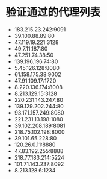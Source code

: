 # 验证通过的代理列表

 - 183.215.23.242:9091
 - 39.100.88.89:80
 - 47.119.19.221:3128
 - 49.7.11.187:80
 - 47.251.74.38:50
 - 139.196.196.74:80
 - 5.45.126.128:8080
 - 61.158.175.38:9002
 - 47.91.109.17:1720
 - 8.220.136.174:8008
 - 8.213.129.15:3128
 - 220.231.143.247:80
 - 139.129.202.244:80
 - 93.171.157.249:8080
 - 221.231.13.198:1080
 - 39.102.208.189:8081
 - 218.75.102.198:8000
 - 39.101.65.228:80
 - 120.26.0.11:8880
 - 47.83.192.255:8888
 - 218.77.183.214:5224
 - 101.71.143.237:8092
 - 8.213.128.6:1234
